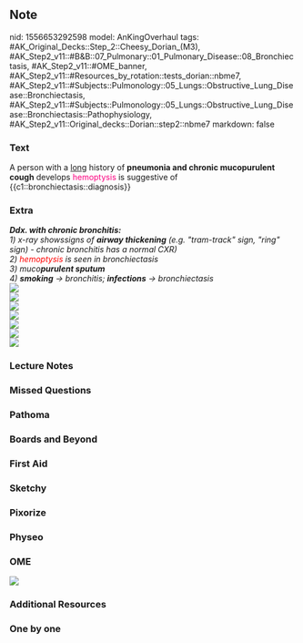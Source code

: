 ## Note
nid: 1556653292598
model: AnKingOverhaul
tags: #AK_Original_Decks::Step_2::Cheesy_Dorian_(M3), #AK_Step2_v11::#B&B::07_Pulmonary::01_Pulmonary_Disease::08_Bronchiectasis, #AK_Step2_v11::#OME_banner, #AK_Step2_v11::#Resources_by_rotation::tests_dorian::nbme7, #AK_Step2_v11::#Subjects::Pulmonology::05_Lungs::Obstructive_Lung_Disease::Bronchiectasis, #AK_Step2_v11::#Subjects::Pulmonology::05_Lungs::Obstructive_Lung_Disease::Bronchiectasis::Pathophysiology, #AK_Step2_v11::Original_decks::Dorian::step2::nbme7
markdown: false

### Text
A person with a <u>long</u> history of <b>pneumonia and chronic
mucopurulent cough</b> develops <font color=
"#FC0280">hemoptysis</font> is suggestive of
{{c1::bronchiectasis::diagnosis}}

### Extra
<div>
  <i><b>Ddx. with chronic bronchitis:</b></i>
</div>
<div>
  <div>
    <i>1) x-ray showssigns of <b>airway thickening</b> (e.g.
    "tram-track" sign, "ring" sign) - chronic bronchitis has a
    normal CXR)</i>
  </div>
  <div>
    <i>2) <font color="#FF0000" style="">hemoptysis</font> is seen
    in bronchiectasis</i>
  </div>
  <div>
    <i>3) muco<b>purulent sputum</b></i>
  </div>
  <div>
    <i>4) <b>smoking</b> → bronchitis; <b>infections</b> →
    bronchiectasis</i>
  </div>
  <div>
    <i><img src="paste-2042699330879489.jpg"></i>
  </div>
  <div><img src="paste-2053359439708161.jpg"></div>
  <div><img src="paste-2042604841598977.jpg"></div>
  <div><img src="paste-2039890422267905.jpg"></div>
  <div><img src="paste-2051113171812353.jpg"></div>
  <div><img src="big_5081d94eb7005.jpg"></div>
  <div><img src="paste-2053067381932033.jpg"></div>
</div>

### Lecture Notes


### Missed Questions


### Pathoma


### Boards and Beyond


### First Aid


### Sketchy


### Pixorize


### Physeo


### OME
<div class="ome-widget">
  <a href="https://onlinemeded.org?ref=anki"><img src=
  "_OME_AnkiFlashcards_General_3.png"></a>
</div>

### Additional Resources


### One by one

